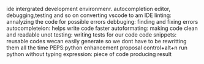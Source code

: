 ide intergrated development environmenr. autocompletion editor, debugging,testing and so on
converting vscode to am IDE
linting: annalyzing the code for possible errors
debbuging: finding and fixing errors
autocompleteion: helps write code faster
autoformating: making code clean and readable
unot testing: writing tests for our code
code snippets: reusable codes wecan easily generate so we dont have to be rewritting them all the time
PEPS:python enhancement proposal
control+alt+n run python without typing
expression: piece of code producing result